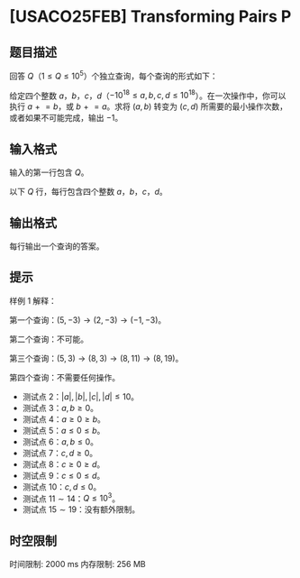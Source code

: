 # [USACO25FEB] Transforming Pairs P

## 题目描述

回答 $Q$（$1\le Q\le 10^5$）个独立查询，每个查询的形式如下：

给定四个整数 $a$，$b$，$c$，$d$（$-10^{18}\le a,b,c,d\le 10^{18}$）。在一次操作中，你可以执行 $a\mathrel{+}=b$，或 $b\mathrel{+}=a$。求将 $(a,b)$ 转变为 $(c,d)$ 所需要的最小操作次数，或者如果不可能完成，输出 $-1$。

## 输入格式

输入的第一行包含 $Q$。

以下 $Q$ 行，每行包含四个整数 $a$，$b$，$c$，$d$。

## 输出格式

每行输出一个查询的答案。


## 提示

样例 1 解释：

第一个查询：$(5,-3)\to (2,-3)\to (-1,-3)$。

第二个查询：不可能。

第三个查询：$(5,3) \to (8, 3) \to (8, 11) \to (8, 19)$。

第四个查询：不需要任何操作。


- 测试点 $2$：$|a|, |b|, |c|,|d|\le 10$。
- 测试点 $3$：$a,b\ge 0$。
- 测试点 $4$：$a \geq 0 \geq b$。
- 测试点 $5$：$a \leq 0 \leq b$。
- 测试点 $6$：$a,b\le 0$。
- 测试点 $7$：$c,d\ge 0$。
- 测试点 $8$：$c \geq 0 \geq d$。
- 测试点 $9$：$c \leq 0 \leq d$。
- 测试点 $10$：$c,d\le 0$。
- 测试点 $11\sim 14$：$Q \leq 10^3$。
- 测试点 $15\sim 19$：没有额外限制。

## 时空限制

时间限制: 2000 ms
内存限制: 256 MB
